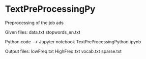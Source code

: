 # TextPreProcessingPy
Preprocessing of the job ads


Given files:
data.txt
stopwords_en.txt

Python code --> Jupyter notebook
TextPreProcessingPython.ipynb

Output files:
lowFreq.txt
HighFreq.txt
vocab.txt
sparse.txt
